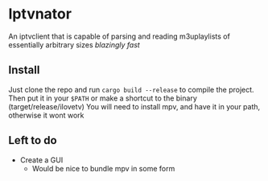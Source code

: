 # Iptvnator

An iptvclient that is capable of parsing and reading m3uplaylists of essentially arbitrary sizes _blazingly fast_

## Install

Just clone the repo and run `cargo build --release` to compile the project. Then put it in your `$PATH` or make a shortcut to the binary (target/release/ilovetv)
You will need to install mpv, and have it in your path, otherwise it wont work

## Left to do

- Create a GUI
  - Would be nice to bundle mpv in some form
